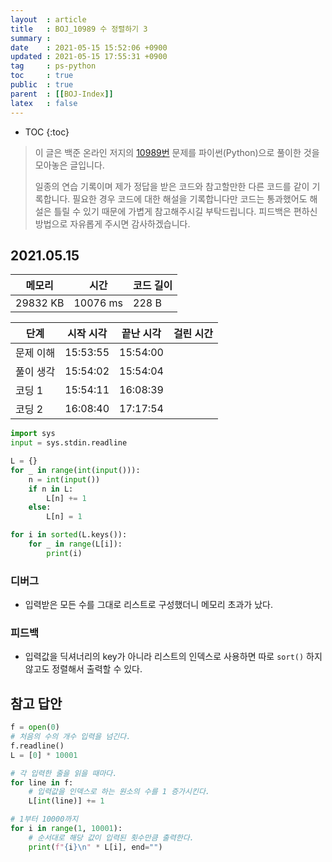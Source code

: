 ```yaml
---
layout  : article
title   : BOJ_10989 수 정렬하기 3
summary : 
date    : 2021-05-15 15:52:06 +0900
updated : 2021-05-15 17:55:31 +0900
tag     : ps-python
toc     : true
public  : true
parent  : [[BOJ-Index]]
latex   : false
---
```

* TOC
{:toc}

>이 글은 백준 온라인 저지의 [10989번](https://www.acmicpc.net/problem/10989) 문제를 파이썬(Python)으로 풀이한 것을 모아놓은 글입니다.
>
> 일종의 연습 기록이며 제가 정답을 받은 코드와 참고할만한 다른 코드를 같이 기록합니다. 필요한 경우 코드에 대한 해설을 기록합니다만 코드는 통과했어도 해설은 틀릴 수 있기 때문에 가볍게 참고해주시길 부탁드립니다. 피드백은 편하신 방법으로 자유롭게 주시면 감사하겠습니다.

## 2021.05.15

| 메모리    | 시간     | 코드 길이 |
| --------- | -----    | --------- |
| 29832 KB  | 10076 ms | 228 B     |

| 단계      | 시작 시각 | 끝난 시각 | 걸린 시간 |
| --------- | --------- | --------- | --------- |
| 문제 이해 | 15:53:55  | 15:54:00  |           |
| 풀이 생각 | 15:54:02  | 15:54:04  |           |
| 코딩 1    | 15:54:11  | 16:08:39  |           |
| 코딩 2    | 16:08:40  | 17:17:54  |           |

```python
import sys
input = sys.stdin.readline

L = {}
for _ in range(int(input())):
    n = int(input()) 
    if n in L:
        L[n] += 1
    else:
        L[n] = 1

for i in sorted(L.keys()):
    for _ in range(L[i]):
        print(i)
```

### 디버그

* 입력받은 모든 수를 그대로 리스트로 구성했더니 메모리 초과가 났다.

### 피드백

* 입력값을 딕셔너리의 key가 아니라 리스트의 인덱스로 사용하면 따로 `sort()` 하지 않고도 정렬해서 출력할 수 있다.

## 참고 답안

```python
f = open(0)
# 처음의 수의 개수 입력을 넘긴다.
f.readline()
L = [0] * 10001

# 각 입력한 줄을 읽을 때마다.
for line in f:
    # 입력값을 인덱스로 하는 원소의 수를 1 증가시킨다.
    L[int(line)] += 1

# 1부터 10000까지
for i in range(1, 10001):
    # 순서대로 해당 값이 입력된 횟수만큼 출력한다.
    print(f"{i}\n" * L[i], end="")
```
